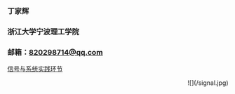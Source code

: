 ### 丁家辉
### 浙江大学宁波理工学院
### 邮箱：820298714@qq.com
[信号与系统实践环节](https://github.com/820298714/820298714.github.io)
<div align=right>
![](/signal.jpg)
</div>
